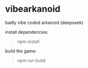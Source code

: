 # vibearkanoid
badly vibe coded arkanoid (deepseek)

install dependencies:
>npm install

build the game:
>npm run build
